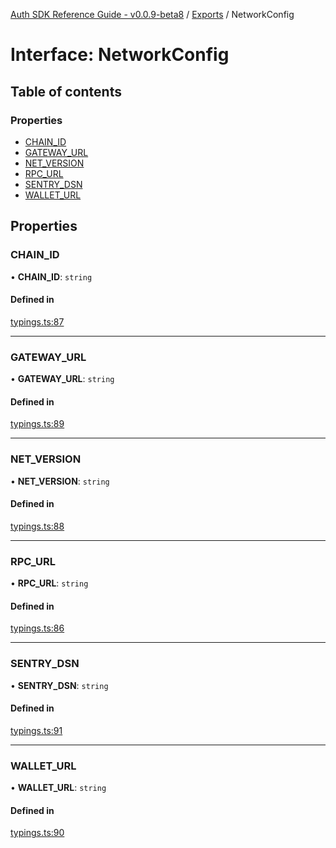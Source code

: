[Auth SDK Reference Guide - v0.0.9-beta8](../README.md) / [Exports](../modules.md) / NetworkConfig

# Interface: NetworkConfig

## Table of contents

### Properties

- [CHAIN_ID](NetworkConfig.md#chain_id)
- [GATEWAY_URL](NetworkConfig.md#gateway_url)
- [NET_VERSION](NetworkConfig.md#net_version)
- [RPC_URL](NetworkConfig.md#rpc_url)
- [SENTRY_DSN](NetworkConfig.md#sentry_dsn)
- [WALLET_URL](NetworkConfig.md#wallet_url)

## Properties

### CHAIN_ID

• **CHAIN_ID**: `string`

#### Defined in

[typings.ts:87](https://github.com/arcana-network/auth/blob/0d1ad75/src/typings.ts#L87)

---

### GATEWAY_URL

• **GATEWAY_URL**: `string`

#### Defined in

[typings.ts:89](https://github.com/arcana-network/auth/blob/0d1ad75/src/typings.ts#L89)

---

### NET_VERSION

• **NET_VERSION**: `string`

#### Defined in

[typings.ts:88](https://github.com/arcana-network/auth/blob/0d1ad75/src/typings.ts#L88)

---

### RPC_URL

• **RPC_URL**: `string`

#### Defined in

[typings.ts:86](https://github.com/arcana-network/auth/blob/0d1ad75/src/typings.ts#L86)

---

### SENTRY_DSN

• **SENTRY_DSN**: `string`

#### Defined in

[typings.ts:91](https://github.com/arcana-network/auth/blob/0d1ad75/src/typings.ts#L91)

---

### WALLET_URL

• **WALLET_URL**: `string`

#### Defined in

[typings.ts:90](https://github.com/arcana-network/auth/blob/0d1ad75/src/typings.ts#L90)
